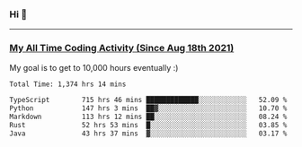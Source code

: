 ### Hi 🙂

---

### <a href="https://wakatime.com/@Eroxl">My All Time Coding Activity (Since Aug 18th 2021)</a>
My goal is to get to 10,000 hours eventually :)
<!--START_SECTION:waka-->

```txt
Total Time: 1,374 hrs 14 mins

TypeScript        715 hrs 46 mins █████████████░░░░░░░░░░░░   52.09 %
Python            147 hrs 3 mins  ██▓░░░░░░░░░░░░░░░░░░░░░░   10.70 %
Markdown          113 hrs 12 mins ██░░░░░░░░░░░░░░░░░░░░░░░   08.24 %
Rust              52 hrs 53 mins  █░░░░░░░░░░░░░░░░░░░░░░░░   03.85 %
Java              43 hrs 37 mins  ▓░░░░░░░░░░░░░░░░░░░░░░░░   03.17 %
```

<!--END_SECTION:waka-->
